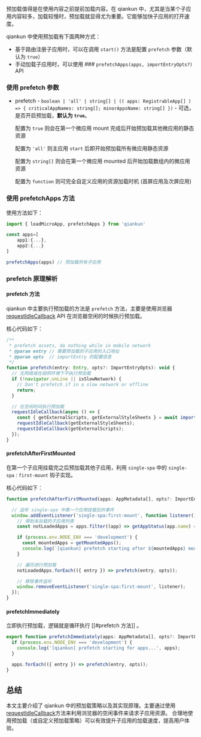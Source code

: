 预加载值得是在使用内容之前提前加载内容。在 qiankun 中，尤其是当某个子应用内容较多，加载较慢时，预加载就显得尤为重要。它能够加快子应用的打开速度。

qiankun 中使用预加载有下面两种方式：
- 基于路由注册子应用时，可以在调用 `start()` 方法是配置 `prefetch` 参数（默认为 `true`）
- 手动加载子应用时，可以使用 ### `prefetchApps(apps, importEntryOpts?)` API

### 使用 prefetch 参数

- prefetch - `boolean | 'all' | string[] | (( apps: RegistrableApp[] ) => { criticalAppNames: string[]; minorAppsName: string[] })` - 可选，是否开启预加载，**默认为 `true`**。
    
    配置为 `true` 则会在第一个微应用 mount 完成后开始预加载其他微应用的静态资源
    
    配置为 `'all'` 则主应用 `start` 后即开始预加载所有微应用静态资源
    
    配置为 `string[]` 则会在第一个微应用 mounted 后开始加载数组内的微应用资源
    
    配置为 `function` 则可完全自定义应用的资源加载时机 (首屏应用及次屏应用)

### 使用 prefetchApps 方法

使用方法如下：

```js
import { loadMicroApp, prefetchApps } from 'qiankun'

const apps=[
	app1:{...},
	app2:{...}
]

prefetchApps(apps) // 预加载所有子应用
```

### prefetch 原理解析

#### prefetch 方法

qiankun 中主要执行预加载的方法是 `prefetch` 方法，主要是使用浏览器 [requestIdleCallback](https://developer.mozilla.org/zh-CN/docs/Web/API/Window/requestIdleCallback) API 在浏览器空闲的时候执行预加载。

核心代码如下：

```js
/**
 * prefetch assets, do nothing while in mobile network
 * @param entry // 需要预加载的子应用的入口地址
 * @param opts  // importEntry 的配置信息
 */
function prefetch(entry: Entry, opts?: ImportEntryOpts): void {
  // 无网络或在弱网环境下不执行预加载
  if (!navigator.onLine || isSlowNetwork) {
    // Don't prefetch if in a slow network or offline
    return;
  }

  // 在空闲时间执行预加载
  requestIdleCallback(async () => {
    const { getExternalScripts, getExternalStyleSheets } = await importEntry(entry, opts);
    requestIdleCallback(getExternalStyleSheets);
    requestIdleCallback(getExternalScripts);
  });
}
```

#### prefetchAfterFirstMounted

在第一个子应用挂载完之后预加载其他子应用，利用 `single-spa` 中的 `single-spa：first-mount` 钩子实现。

核心代码如下：

```js
function prefetchAfterFirstMounted(apps: AppMetadata[], opts?: ImportEntryOpts): void {

  // 监听 single-spa 中第一个应用挂载后的事件
  window.addEventListener('single-spa:first-mount', function listener() {
	// 得到未加载的子应用列表
    const notLoadedApps = apps.filter((app) => getAppStatus(app.name) === NOT_LOADED);

    if (process.env.NODE_ENV === 'development') {
      const mountedApps = getMountedApps();
      console.log(`[qiankun] prefetch starting after ${mountedApps} mounted...`, notLoadedApps);
    }

	// 遍历进行预加载
    notLoadedApps.forEach(({ entry }) => prefetch(entry, opts));

	// 移除事件监听
    window.removeEventListener('single-spa:first-mount', listener);
  });
}
```

#### prefetchImmediately

立即执行预加载，逻辑就是循环执行 [[#prefetch 方法]] 。


```js
export function prefetchImmediately(apps: AppMetadata[], opts?: ImportEntryOpts): void {
  if (process.env.NODE_ENV === 'development') {
    console.log('[qiankun] prefetch starting for apps...', apps);
  }

  apps.forEach(({ entry }) => prefetch(entry, opts));
}
```

## 总结
本文主要介绍了 qiankun 中的预加载策略以及其实现原理。主要通过使用  [requestIdleCallback](https://developer.mozilla.org/zh-CN/docs/Web/API/Window/requestIdleCallback)方法来利用浏览器的空闲事件来请求子应用资源。
合理地使用预加载（或自定义预加载策略）可以有效提升子应用的加载速度，提高用户体验。